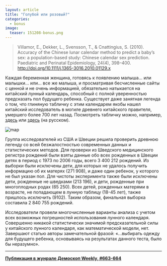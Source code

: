 ```yaml
---
layout: article
title: "Голубой или розовый?"
categories: 
  - bonus
image:
  teaser: 151208-bonus.png
---
```


> Villamor, E., Dekker, L., Svensson, T., & Cnattingius, S. (2010). Accuracy of the Chinese lunar calendar method to predict a baby’s sex: a population-based study: Chinese calendar sex prediction. Paediatric and Perinatal Epidemiology, 24(4), 398–400. http://doi.org/10.1111/j.1365-3016.2010.01129.x

Каждая беременная женщина, готовясь к появлению малыша... или малышки… или… все же малыша, и просматривая бесчисленные сайты с ценной и не очень информацией, обязательно натыкается на китайский лунный календарь, способный с полной уверенностью предсказать пол будущего ребенка. Существует даже занятная легенда о том, что глиняную табличку с этим календарем якобы нашел китайский исследователь в могиле древнего китайского правителя, умершего более 700 лет назад. Посмотреть табличку можно, например, [здесь](http://www.babygenderprediction.com/chinese-gender-chart.html) или [здесь](http://mamapages.ru/kitajskij-goroskop-opredeleniya-pola-rebenka/) (на русском).

![map](/dem-digest/images/2015/665-fig-bonus.jpg)

Группа исследователей из США и Швеции решила проверить древнюю легенду со всей безжалостностью современных данных и статистических методов. Для проверки из Шведского медицинского регистра рождений были взяты данные обо всех рожденных в Швеции детях в период с 1973 по 2006 годы, всего 3 400 212 рождений. Из выборки были исключены дети, для которых не удалось получить информацию об их матерях (271 908), и даже один ребенок, у которого не был указан пол. Для чистоты эксперимента также были исключены дети, рожденные не шведками (213 196), и дети, рожденные при многоплодных родах (65 250). Всех детей, рожденных матерями в возрасте, не попадающем в лунную таблицу (18-45 лет), также пришлось исключить (9102). Таким образом, финальная выборка составила 2 840 755 рождений.

Исследователи провели многочисленные варианты анализа с учетом всех возможных погрешностей использования лунного календаря. Совершенно никакой статистически значимой предсказательной силы у китайского лунного календаря, как математической модели, нет. Завершают статью авторы замечательной фразой: «...выбирать одежду для будущего ребенка, основываясь на результатах данного теста, было бы неразумно».

***
**[Публикация в жунрале Демоскоп Weekly, #663-664](http://demoscope.ru/weekly/2015/0663/digest03.php)**  